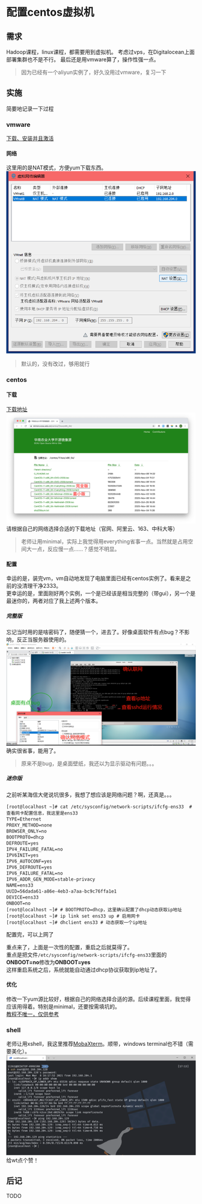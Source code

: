 # 配置centos虚拟机
## 需求
Hadoop课程，linux课程，都需要用到虚拟机。
考虑过vps，在Digitalocean上面部署集群也不是不行。
最后还是用vmware算了，操作性强一点。

> 因为已经有一个aliyun实例了，好久没用过vmware，复习一下

## 实施
简要地记录一下过程
### vmware
[下载、安装并且激活](https://www.52pojie.cn/thread-1027984-1-1.html)

#### 网络
这里用的是NAT模式，方便yum下载东西。
![virtual_machine_arrangement+WechatIMG46441](https://raw.githubusercontent.com/loli0con/picgo/master/images/virtual_machine_arrangement%2BWechatIMG46441.png%2B2021-03-08-17-21-23)
> 默认的，没有改过，够用就行

### centos
#### 下载
[下载地址](https://mirrors.scau.edu.cn/centos/7/isos/x86_64/)
![virtual_machine_arrangement+截屏2021-03-08 17.02.34](https://raw.githubusercontent.com/loli0con/picgo/master/images/virtual_machine_arrangement%2B%E6%88%AA%E5%B1%8F2021-03-08%2017.02.34.png%2B2021-03-08-17-05-13)
请根据自己的网络选择合适的下载地址（官网、阿里云、163、中科大等）
> 老师让用minimal，实际上我觉得用everything省事一点。当然就是占用空间大一点，反应慢一点……？感觉不明显。

#### 配置
幸运的是，装完vm，vm自动地发现了电脑里面已经有centos实例了。看来是之前的没清理干净2333。  
更幸运的是，里面刚好两个实例，一个是已经该是相当完整的（带gui），另一个是最迷你的，两者对应了我上述两个版本。

##### 完整版
忘记当时用的是啥密码了，随便猜一个，进去了。好像桌面软件有点bug？不影响，反正当服务器使用的。
![virtual_machine_arrangement+WechatIMG46442](https://raw.githubusercontent.com/loli0con/picgo/master/images/virtual_machine_arrangement%2BWechatIMG46442.png%2B2021-03-08-17-26-49)
确实很省事，能用了。
> 原来不是bug，是桌面壁纸，我还以为显示驱动有问题。。。

##### 迷你版
之前听某海信大佬说坑很多，我想了想应该是网络问题？啊，还真是。。。
```shell
[root@localhost ~]# cat /etc/sysconfig/network-scripts/ifcfg-ens33  # 查看网卡配置信息，我这里是ens33
TYPE=Ethernet
PROXY_METHOD=none
BROWSER_ONLY=no
BOOTPROTO=dhcp
DEFROUTE=yes
IPV4_FAILURE_FATAL=no
IPV6INIT=yes
IPV6_AUTOCONF=yes
IPV6_DEFROUTE=yes
IPV6_FAILURE_FATAL=no
IPV6_ADDR_GEN_MODE=stable-privacy
NAME=ens33
UUID=56dada61-a86e-4eb3-a7aa-bc9c76ffa1e1
DEVICE=ens33
ONBOOT=no
[root@localhost ~]# # BOOTPROTO=dhcp，这里确认配置了dhcp动态获取ip地址
[root@localhost ~]# ip link set ens33 up # 启用网卡
[root@localhost ~]# dhclient ens33 # 动态获取一个ip地址
```
配置完，可以上网了

重点来了，上面是一次性的配置，重启之后就莫得了。  
重点是把文件`/etc/sysconfig/network-scripts/ifcfg-ens33`里面的**ONBOOT=no**修改为**ONBOOT=yes**  
这样重启系统之后，系统就能自动通过dhcp协议获取到ip地址了。

#### 优化
修改一下yum源比较好，根据自己的网络选择合适的源。后续课程里面，我觉得应该用得着。特别是minimal，还要按需填坑的。  
[教程不唯一，仅供参考](https://mirrors.scau.edu.cn/mirrors-help/centos.html)
### shell
老师让用xshell，我这里推荐[MobaXterm](https://www.52pojie.cn/thread-1121116-1-1.html)。顺带，windows terminal也不错（需要美化）。
![virtual_machine_arrangement+WechatIMG46440](https://raw.githubusercontent.com/loli0con/picgo/master/images/virtual_machine_arrangement%2BWechatIMG46440.png%2B2021-03-08-17-15-22)
给wt点个赞！

## 后记
TODO